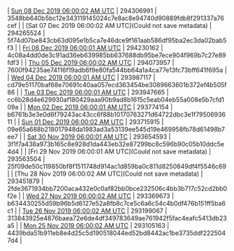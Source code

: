 | [Sun 08 Dec 2019 06:00:02 AM UTC](https://transfer.sh/P3UoD/dashninja-dbdump-20191208070002.tar.bz2) | 294306991 | 3548bb640b5bc12e343119145024c7e8ac8e94740d90889fdb8f291337a76cef | 
| [Sat 07 Dec 2019 06:00:02 AM UTC](Could not save metadata) | 294265524 | 5f74d07be843cb63d095e1b5ca7e46dce9f161aab586df95ba2ec3da02bab5f3 | 
| [Fri 06 Dec 2019 06:00:01 AM UTC](https://transfer.sh/iG3pT/dashninja-dbdump-20191206070001.tar.bz2) | 294230162 | 4c08a4dd0de3c91ad36eb639985bb637688db95be7ece904f969b7c27e89fdf3 | 
| [Thu 05 Dec 2019 06:00:02 AM UTC](https://transfer.sh/ZgjiR/dashninja-dbdump-20191205070002.tar.bz2) | 294073957 | 7600f94235ae74116f19adb6f9e80fa544bb64a1a4ca77e13fc73bff641f695a | 
| [Wed 04 Dec 2019 06:00:01 AM UTC](https://transfer.sh/CZiFT/dashninja-dbdump-20191204070001.tar.bz2) | 293987117 | cd79e51170baf68e70691c40aa057ecd363454be3089663601b372ef4b505f86 | 
| [Tue 03 Dec 2019 06:00:01 AM UTC](https://transfer.sh/FrbOM/dashninja-dbdump-20191203070001.tar.bz2) | 293947665 | cc6b28d4e629930af180429aaa90b9ad8b1615c5eab04eb55a008e5b7cfd109a | 
| [Mon 02 Dec 2019 06:00:01 AM UTC](https://transfer.sh/WcY7H/dashninja-dbdump-20191202070001.tar.bz2) | 293774154 | b6761b3e3e0d6f79243ac43cc6f88b10170763271d64722dbc3e1f7950693611 | 
| [Sun 01 Dec 2019 06:00:02 AM UTC](https://transfer.sh/1GTTx/dashninja-dbdump-20191201070002.tar.bz2) | 293715915 | 09e65a688b218017948da1983ad3a53139ee545d19e469958fb78d61498b7ee7 | 
| [Sat 30 Nov 2019 06:00:01 AM UTC](https://transfer.sh/IVSbY/dashninja-dbdump-20191130070001.tar.bz2) | 293654593 | 3f1f7a438a973b165c8e928d1da443eb32e87299bc8c596b90c05b10ddc5e4d4 | 
| [Fri 29 Nov 2019 06:00:01 AM UTC](Could not save metadata) | 293563504 | 25f09de50c119850bf8f1511748d914ac1d859ba0c811d8250849df4f5546c69 | 
| [Thu 28 Nov 2019 06:00:02 AM UTC](Could not save metadata) | 293451879 | 2fde3671934bb7200aca432e0c0af82bb0bce232506c4bb3b717c52cd2bb0f2e | 
| [Wed 27 Nov 2019 06:00:02 AM UTC]() | 293369673 | b634430255d59b96b5d6127e52a8fb8c7ce5c6a6c54c4b0df476b151ff5ba6c1 | 
| [Tue 26 Nov 2019 06:00:02 AM UTC](https://transfer.sh/135Hdm/dashninja-dbdump-20191126070002.tar.bz2) | 293199067 | 313843925e4876baea72e6de4df349783649ae761942f5fac4eafc5413db23a5 | 
| [Mon 25 Nov 2019 06:00:02 AM UTC](https://transfer.sh/6rp4R/dashninja-dbdump-20191125070002.tar.bz2) | 293105163 | 4439bda51b911eb8e4d25c5d190518044ed52bd8442ac1be3735ddf2225047d4 | 
